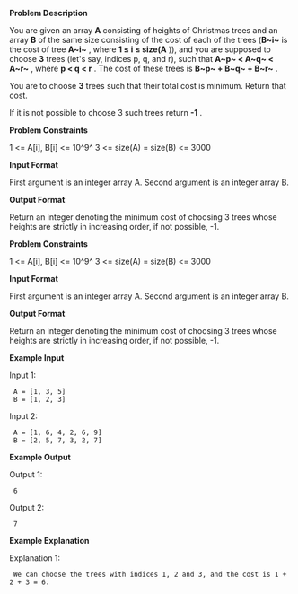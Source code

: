 **Problem Description**

You are given an array **A** consisting of heights of Christmas trees and an array **B** of the same size consisting of the cost of each of the trees (**B~i~** is the cost of tree  **A~i~** , where  **1 ≤ i ≤ size(A** )), and you are supposed to choose **3** trees (let's say, indices p, q, and r), such that  **A~p~ < A~q~ < A~r~** , where  **p < q < r** .
The cost of these trees is  **B~p~ + B~q~ + B~r~** .

You are to choose **3** trees such that their total cost is minimum. Return that cost.

If it is not possible to choose 3 such trees return  **-1** .




**Problem Constraints**

1 <= A[i], B[i] <= 10^9^
3 <= size(A) = size(B) <= 3000

**Input Format**

First argument is an integer array A.
Second argument is an integer array B.

**Output Format**

Return an integer denoting the minimum cost of choosing 3 trees whose heights are strictly in increasing order, if not possible, -1.

**Problem Constraints**

1 <= A[i], B[i] <= 10^9^
3 <= size(A) = size(B) <= 3000

**Input Format**

First argument is an integer array A.
Second argument is an integer array B.

**Output Format**

Return an integer denoting the minimum cost of choosing 3 trees whose heights are strictly in increasing order, if not possible, -1.

**Example Input**

Input 1:

```
 A = [1, 3, 5]
 B = [1, 2, 3]
```

Input 2:

```
 A = [1, 6, 4, 2, 6, 9]
 B = [2, 5, 7, 3, 2, 7]
```

**Example Output**

Output 1:

```
 6 
```

Output 2:

```
 7 
```

**Example Explanation**

Explanation 1:

```
 We can choose the trees with indices 1, 2 and 3, and the cost is 1 + 2 + 3 = 6. 
```
